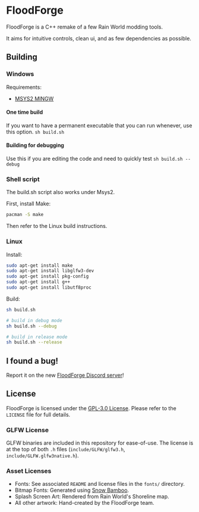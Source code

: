 # FloodForge

FloodForge is a C++ remake of a few Rain World modding tools.

It aims for intuitive controls, clean ui, and as few dependencies as possible.

## Building

### Windows

Requirements:

- [MSYS2 MINGW](https://www.msys2.org)

#### One time build

If you want to have a permanent executable that you can run whenever, use this option.
`sh build.sh`

#### Building for debugging

Use this if you are editing the code and need to quickly test
`sh build.sh --debug`

### Shell script

The build.sh script also works under Msys2.

First, install Make:

```bash
pacman -S make
```

Then refer to the Linux build instructions.

### Linux

Install:

```bash
sudo apt-get install make
sudo apt-get install libglfw3-dev
sudo apt-get install pkg-config
sudo apt-get install g++
sudo apt-get install libutf8proc
```

Build:

```bash
sh build.sh

# build in debug mode
sh build.sh --debug

# build in release mode
sh build.sh --release
```

## I found a bug!

Report it on the new [FloodForge Discord server](https://discord.gg/RBq8PDbCmB)!

## License

FloodForge is licensed under the [GPL-3.0 License](LICENSE).
Please refer to the `LICENSE` file for full details.

### GLFW License

GLFW binaries are included in this repository for ease-of-use.
The license is at the top of both `.h` files (`include/GLFW/glfw3.h`, `include/GLFW.glfw3native.h`).

### Asset Licenses

- Fonts: See associated `README` and license files in the `fonts/` directory.
- Bitmap Fonts: Generated using [Snow Bamboo](https://snowb.org).
- Splash Screen Art: Rendered from Rain World's Shoreline map.
- All other artwork: Hand-created by the FloodForge team.
